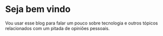 # Seja bem vindo

Vou usar esse blog para falar um pouco sobre tecnologia e outros tópicos
relacionados com um pitada de opiniões pessoais.
